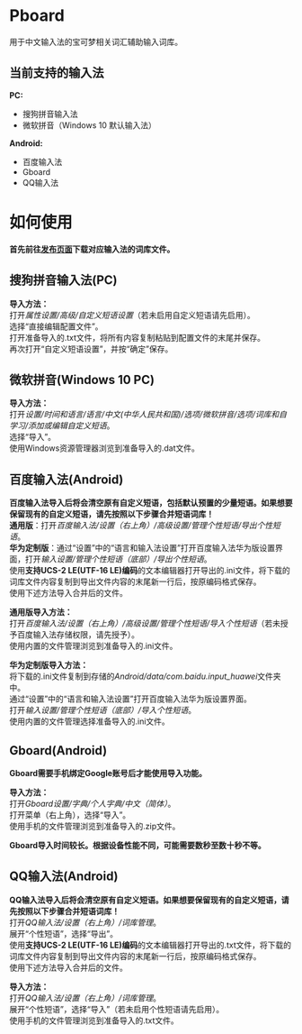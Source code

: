 # Pboard
用于中文输入法的宝可梦相关词汇辅助输入词库。   

当前支持的输入法
---
**PC:**
* 搜狗拼音输入法
* 微软拼音（Windows 10 默认输入法）

**Android:**
* 百度输入法
* Gboard
* QQ输入法

如何使用
===
**首先前往[发布页面](https://github.com/MarkussLugia/Pboard/releases)下载对应输入法的词库文件。**   

搜狗拼音输入法(PC)  
---
**导入方法：**  
打开*属性设置/高级/自定义短语设置*（若未启用自定义短语请先启用）。  
选择“直接编辑配置文件”。  
打开准备导入的.txt文件，将所有内容复制粘贴到配置文件的末尾并保存。  
再次打开“自定义短语设置”，并按“确定”保存。   

微软拼音(Windows 10 PC) 
---
**导入方法：**  
打开*设置/时间和语言/语言/中文(中华人民共和国)/选项/微软拼音/选项/词库和自学习/添加或编辑自定义短语*。  
选择“导入”。  
使用Windows资源管理器浏览到准备导入的.dat文件。  

百度输入法(Android)
---
**百度输入法导入后将会清空原有自定义短语，包括默认预置的少量短语。如果想要保留现有的自定义短语，请先按照以下步骤合并短语词库！**  
**通用版**：打开*百度输入法/设置（右上角）/高级设置/管理个性短语/导出个性短语*。  
**华为定制版**：通过“设置”中的“语言和输入法设置”打开百度输入法华为版设置界面，打开*输入设置/管理个性短语（底部）/导出个性短语*。  
使用**支持UCS-2 LE(UTF-16 LE)编码**的文本编辑器打开导出的.ini文件，将下载的词库文件内容复制到导出文件内容的末尾新一行后，按原编码格式保存。   
使用下述方法导入合并后的文件。   

**通用版导入方法：**  
打开*百度输入法/设置（右上角）/高级设置/管理个性短语/导入个性短语*（若未授予百度输入法存储权限，请先授予）。   
使用内置的文件管理浏览到准备导入的.ini文件。  

**华为定制版导入方法：**  
将下载的.ini文件复制到存储的*Android/data/com.baidu.input_huawei*文件夹中。   
通过“设置”中的“语言和输入法设置”打开百度输入法华为版设置界面。   
打开*输入设置/管理个性短语（底部）/导入个性短语*。  
使用内置的文件管理选择准备导入的.ini文件。  

Gboard(Android)
---
**Gboard需要手机绑定Google账号后才能使用导入功能。**  

**导入方法：**  
打开*Gboard设置/字典/个人字典/中文（简体）*。  
打开菜单（右上角），选择“导入”。  
使用手机的文件管理浏览到准备导入的.zip文件。  

**Gboard导入时间较长。根据设备性能不同，可能需要数秒至数十秒不等。**  

QQ输入法(Android)
---
**QQ输入法导入后将会清空原有自定义短语。如果想要保留现有的自定义短语，请先按照以下步骤合并短语词库！**  
打开*QQ输入法/设置（右上角）/词库管理*。  
展开“个性短语”，选择“导出”。   
使用**支持UCS-2 LE(UTF-16 LE)编码**的文本编辑器打开导出的.txt文件，将下载的词库文件内容复制到导出文件内容的末尾新一行后，按原编码格式保存。   
使用下述方法导入合并后的文件。   

**导入方法：**  
打开*QQ输入法/设置（右上角）/词库管理*。  
展开“个性短语”，选择“导入”（若未启用个性短语请先启用）。  
使用手机的文件管理浏览到准备导入的.txt文件。  
